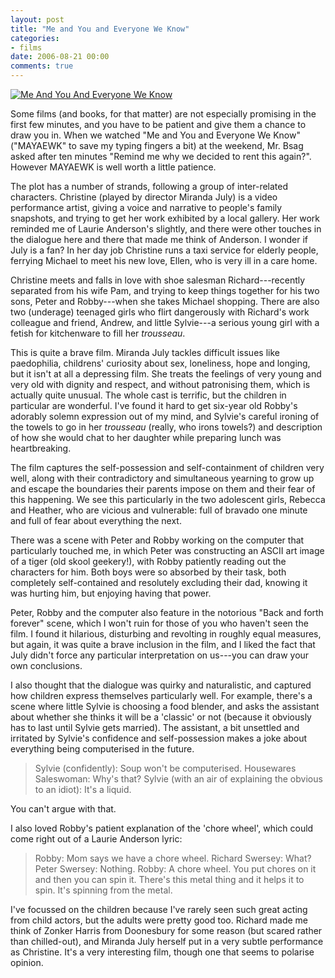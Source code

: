 ```yaml
---
layout: post
title: "Me and You and Everyone We Know"
categories:
- films
date: 2006-08-21 00:00
comments: true
---
```


<p class="img-shadow"><a href="http://www.amazon.co.uk/exec/obidos/ASIN/B000BJV0ZE/butshesagirl-21/" title="Click to view item at Amazon"><img src="http://images-eu.amazon.com/images/P/B000BJV0ZE.02.MZZZZZZZ.jpg" alt="Me And You And Everyone We Know" /></a></p>

<p>Some films (and books, for that matter) are not especially promising in the first few minutes, and you have to be patient and give them a chance to draw you in. When we watched "Me and You and Everyone We Know" ("MAYAEWK" to save my typing fingers a bit) at the weekend, Mr. Bsag asked after ten minutes "Remind me why we decided to rent this again?". However MAYAEWK is well worth a little patience.</p>

<p>The plot has a number of strands, following a group of inter-related characters. Christine (played by director Miranda July) is a video performance artist, giving a voice and narrative to people's family snapshots, and trying to get her work exhibited by a local gallery. Her work reminded me of Laurie Anderson's slightly, and there were other touches in the dialogue here and there that made me think of Anderson. I wonder if July is a fan? In her day job Christine runs a taxi service for elderly people, ferrying Michael to meet his new love, Ellen, who is very ill in a care home.</p>

<p>Christine meets and falls in love with shoe salesman Richard---recently separated from his wife Pam, and trying to keep things together for his two sons, Peter and Robby---when she takes Michael shopping. There are also two (underage) teenaged girls who flirt dangerously with Richard's work colleague and friend, Andrew, and little Sylvie---a serious young girl with a fetish for kitchenware to fill her <em>trousseau</em>.</p>


<p>This is quite a brave film. Miranda July tackles difficult issues like paedophilia, childrens' curiosity about sex, loneliness, hope and longing, but it isn't at all a depressing film. She treats the feelings of very young and very old with dignity and respect, and without patronising them, which is actually quite unusual. The whole cast is terrific, but the children in particular are wonderful. I've found it hard to get six-year old Robby's adorably solemn expression out of my mind, and Sylvie's careful ironing of the towels to go in her <em>trousseau</em> (really, who irons towels?) and description of how she would chat to her daughter while preparing lunch was heartbreaking.</p>

<p>The film captures the self-possession and self-containment of children very well, along with their contradictory and simultaneous yearning to grow up and escape the boundaries their parents impose on them and their fear of this happening. We see this particularly in the two adolescent girls, Rebecca and Heather, who are vicious and vulnerable: full of bravado one minute and full of fear about everything the next.</p>

<p>There was a scene with Peter and Robby working on the computer that particularly touched me, in which Peter was constructing an ASCII art image of a tiger (old skool geekery!), with Robby patiently reading out the characters for him. Both boys were so absorbed by their task, both completely self-contained and resolutely excluding their dad, knowing it was hurting him, but enjoying having that power.</p>

<p>Peter, Robby and the computer also feature in the notorious "Back and forth forever" scene, which I won't ruin for those of you who haven't seen the film. I found it hilarious, disturbing and revolting in roughly equal measures, but again, it was quite a brave inclusion in the film, and I liked the fact that July didn't force any particular interpretation on us---you can draw your own conclusions.</p>

<p>I also thought that the dialogue was quirky and naturalistic, and captured how children express themselves particularly well. For example, there's a scene where little Sylvie is choosing a food blender, and asks the assistant about whether she thinks it will be a 'classic' or not (because it obviously has to last until Sylvie gets married). The assistant, a bit unsettled and irritated by Sylvie's confidence and self-possession makes a joke about everything being computerised in the future.</p>

<blockquote>
Sylvie (confidently): Soup won't be computerised.
Housewares Saleswoman: Why's that?
Sylvie (with an air of explaining the obvious to an idiot): It's a liquid.
</blockquote>

<p>You can't argue with that.</p>

<p>I also loved Robby's patient explanation of the 'chore wheel', which could come right out of a Laurie Anderson lyric:</p>

<blockquote>
Robby: Mom says we have a chore wheel.
Richard Swersey: What?
Peter Swersey: Nothing.
Robby: A chore wheel. You put chores on it and then you can spin it. There's this metal thing and it helps it to spin. It's spinning from the metal.
</blockquote>

<p>I've focussed on the children because I've rarely seen such great acting from child actors, but the adults were pretty good too. Richard made me think of Zonker Harris from Doonesbury for some reason (but scared rather than chilled-out), and Miranda July herself put in a very subtle performance as Christine. It's a very interesting film, though one that seems to polarise opinion.</p>

